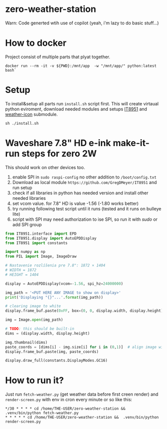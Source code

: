 # zero-weather-station

Warn: Code generted wtih use of copilot (yeah, i'm lazy to do basic stuff...)


# How to docker
Project consist of multiple parts that plyat together.

```
docker run --rm -it -v ${PWD}:/mnt/app  -w "/mnt/app/" python:latest bash`
```

# Setup
To install&setup all parts run `install.sh` script first. This will create virtaual python eviroment, download needed modules and setups [IT8951](https://github.com/GregDMeyer/IT8951) and [weather-icon](https://github.com/meshosk/weather-icons) submodule.

```
sh ./install.sh
```

# Waveshare 7.8" HD e-ink make-it-run steps for zero 2W
This should work on other devices too.

1. enable SPI in `sudo raspi-config` no other addition to `/boot/config.txt`
2. Download as local module `https://github.com/GregDMeyer/IT8951` and run setup
3. check if all libraries in python has needed version and install other needed libraries
4. set vcom value. for 7.8" HD is value -1.56 (-1.80 works better)
5. try running following test script until it runs (tested and it runs on bulleye lite)
6. script with SPI may need authorization to ise SPI, so run it with _sudo_ or add SPI group

```python
from IT8951.interface import EPD
from IT8951.display import AutoEPDDisplay
from IT8951 import constants

import numpy as np
from PIL import Image, ImageDraw

# Nastavenie rozlíšenia pre 7.8": 1872 × 1404
# WIDTH = 1872
# HEIGHT = 1404 

display = AutoEPDDisplay(vcom=-1.56, spi_hz=24000000) 

img_path = '<PUT HERE ANY IMAGE to show on display>'
print('Displaying "{}"...'.format(img_path))

# clearing image to white
display.frame_buf.paste(0xFF, box=(0, 0, display.width, display.height))

img = Image.open(img_path)

# TODO: this should be built-in
dims = (display.width, display.height)

img.thumbnail(dims)
paste_coords = [dims[i] - img.size[i] for i in (0,1)]  # align image with bottom of display
display.frame_buf.paste(img, paste_coords)

display.draw_full(constants.DisplayModes.GC16)
```
# How to run it?

Just run `fetch-weather.py` (get weather data before first creen render) and `render-screen.py` with env in cron every minute or so like this:

```
*/30 * * * * cd /home/THE-USER/zero-weather-station &&  .venv/bin/python fetch-weather.py
* * * * * cd /home/THE-USER/zero-weather-station &&  .venv/bin/python render-screen.py
```


